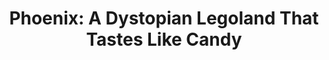---
attached_collection: collections/phoenix.md
block_aspect_ratio: ratio-11x8-5
blog_block_cover: https://d1sf55qlb7p6hz.cloudfront.net/blog_phoenixap-3b-cover.jpg
blog_header: 
caption: "AP 35: American Photography Annual Winner"
content: >-
  Honored to have two images from [**_Phoenix: A Dystopian Lego Land That Tastes
  Like Candy_**](https://jesserieser.com/projects/phoenix/) selected as one of
  the year’s best in the [**_American Photography AP 35
  Annual_**](https://www.ai-ap.com/archive/AP/). Phoenix is a new personal
  project consisting of colorful, constructed, fictional, and surreal suburban
  vignettes. 


  Cover by Adam Amengual and book design by Claudia de Almeida. Congrats to all
  the winners and thank you to the Judges:  

  Jessica Dimson, _New York Times_  

  Dustin Drankoski, Mashable  

  Lea Golis, Apple  

  Rosey Lakos, Godfrey Dadich  

  Eve Lyons, _New York Times_  

  Thea Traff, _Time Magazine_
date: 
news_category:
  - Awards
theme_color: B2E9D4
title: "Phoenix: A Dystopian Legoland That Tastes Like Candy"
post_blocks:
  - _bookshop_name: posts/media-element-static
    caption: 
    image: https://d1sf55qlb7p6hz.cloudfront.net/blog_phoenixap-5.jpg
    width: 33
  - _bookshop_name: posts/media-element-static
    caption: 
    image: https://d1sf55qlb7p6hz.cloudfront.net/blog_phoenixap-6.jpg
    width: 33
  - _bookshop_name: posts/media-element-static
    caption: 
    image: https://d1sf55qlb7p6hz.cloudfront.net/blog_phoenixap-8.jpg
    width: 33
  - _bookshop_name: posts/media-row-static
  - _bookshop_name: posts/media-element-static
    caption: 
    image: https://d1sf55qlb7p6hz.cloudfront.net/blog_phoenixap-7.jpg
    width: 50
  - _bookshop_name: posts/media-element-static
    caption: 
    image: https://d1sf55qlb7p6hz.cloudfront.net/blog_phoenixap-9.jpg
    width: 50
  - _bookshop_name: posts/media-row-static
  - _bookshop_name: posts/media-element-static
    caption: 
    image: https://d1sf55qlb7p6hz.cloudfront.net/blog_phoenixap-10.jpg
    width: 100
  - _bookshop_name: posts/media-row-static
  - _bookshop_name: posts/media-element-static
    caption: 
    image: https://d1sf55qlb7p6hz.cloudfront.net/blog_phoenixap-11.jpg
    width: 50
  - _bookshop_name: posts/media-element-static
    caption: 
    image: https://d1sf55qlb7p6hz.cloudfront.net/blog_phoenixap-12.jpg
    width: 50
  - _bookshop_name: posts/media-row-static
  - _bookshop_name: posts/media-element-static
    caption: 
    image: https://d1sf55qlb7p6hz.cloudfront.net/blog_phoenixap-13.jpg
    width: 33
  - _bookshop_name: posts/media-element-static
    caption: 
    image: https://d1sf55qlb7p6hz.cloudfront.net/blog_phoenixap-14.jpg
    width: 33
  - _bookshop_name: posts/media-element-static
    caption: 
    image: https://d1sf55qlb7p6hz.cloudfront.net/blog_phoenixap-15.jpg
    width: 33
  - _bookshop_name: posts/media-row-static
  - _bookshop_name: posts/media-element-static
    caption: 
    image: https://d1sf55qlb7p6hz.cloudfront.net/blog_phoenixap-16.jpg
    width: 100
  - _bookshop_name: posts/media-row-static
blog_slider:
  - _bookshop_name: posts/media-element-url
    image: https://d1sf55qlb7p6hz.cloudfront.net/blog_phoenixap-1.jpg
  - _bookshop_name: posts/media-element-url
    image: https://d1sf55qlb7p6hz.cloudfront.net/blog_phoenixap-2.jpg
  - _bookshop_name: posts/media-element-url
    image: https://d1sf55qlb7p6hz.cloudfront.net/blog_phoenixap-3.jpg
  - _bookshop_name: posts/media-element-url
    image: https://d1sf55qlb7p6hz.cloudfront.net/blog_phoenixap-4.jpg
---